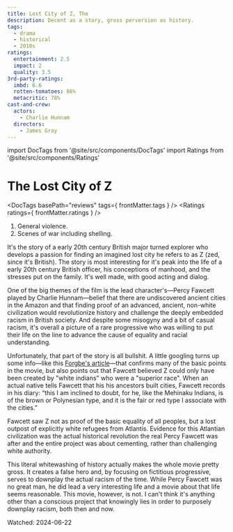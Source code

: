 ```yaml
---
title: Lost City of Z, The
description: Decent as a story, gross perversion as history.
tags:
  - drama
  - historical
  - 2010s
ratings:
  entertainment: 2.5
  impact: 2
  quality: 3.5
3rd-party-ratings:
  imbd: 6.6
  rotten-tomatoes: 86%
  metacritic: 78%
cast-and-crew:
  actors:
    - Charlie Hunnam
  directors:
    - James Gray
---
```

import DocTags from '@site/src/components/DocTags'
import Ratings from '@site/src/components/Ratings'

# The Lost City of Z

<DocTags basePath="reviews" tags={ frontMatter.tags } />
<Ratings ratings={ frontMatter.ratings } />

<trigger-warning>
  <ol>
    <li>General violence.</li>
    <li>Scenes of war including shelling.</li>
  </ol>
</trigger-warning>

It's the story of a early 20th century British major turned explorer who develops a passion for finding an imagined lost city he refers to as Z (zed, since it's British). The story is most interesting for it's peak into the life of a early 20th century British officer, his conceptions of manhood, and the stresses put on the family. It's well made, with good acting and dialog.

One of the big themes of the film is the lead character's—Percy Fawcett played by Charlie Hunnam—belief that there are undiscovered ancient cities in the Amazon and that finding proof of an advanced, ancient, non-white civilization would revolutionize history and challenge the deeply embedded racism in British society. And despite some misogyny and a bit of casual racism, it's overall a picture of a rare progressive who was willing to put their life on the line to advance the cause of equality and racial understanding.

Unfortunately, that part of the story is all bullshit. A little googling turns up some info—like this [Forgbe's article](https://www.forbes.com/sites/davidanderson/2019/04/30/the-lore-of-lost-cities-imagining-the-lost-city-of-z/)—that confirms many of the basic points in the movie, but also points out that Fawcett believed Z could only have been created by "white indians" who were a "superior race". When an actual native tells Fawcett that his his ancestors built cities, Fawcett records in his diary: “this I am inclined to doubt, for he, like the Mehinaku Indians, is of the brown or Polynesian type, and it is the fair or red type I associate with the cities.”

Fawcett saw Z not as proof of the basic equality of all peoples, but a lost outpost of explicitly white refugees from Atlantis. Evidence for this Atlantian civilization was the actual historical revolution the real Percy Fawcett was after and the entire project was about cementing, rather than challenging white authority.

This literal whitewashing of history actually makes the whole movie pretty gross. It creates a false hero and, by focusing on fictitious progressive, serves to downplay the actual racism of the time. While Percy Fawcett was no great man, he did lead a very interesting life and a movie about that life seems reasonable. This movie, however, is not. I can't think it's anything other than a conscious project that knowingly lies in order to purposely downplay racism, both then and now.

Watched: 2024-06-22
